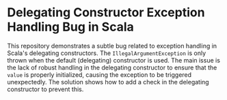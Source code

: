 # Delegating Constructor Exception Handling Bug in Scala

This repository demonstrates a subtle bug related to exception handling in Scala's delegating constructors.  The `IllegalArgumentException` is only thrown when the default (delegating) constructor is used.  The main issue is the lack of robust handling in the delegating constructor to ensure that the `value` is properly initialized, causing the exception to be triggered unexpectedly.  The solution shows how to add a check in the delegating constructor to prevent this.